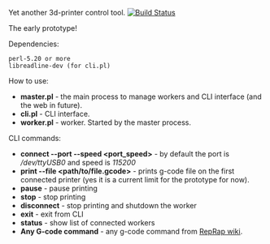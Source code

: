 Yet another 3d-printer control tool.
[![Build Status](https://travis-ci.org/alpha6/Print3r.svg?branch=master)](https://https://travis-ci.org/alpha6/Print3r)

The early prototype!


Dependencies:

    perl-5.20 or more
    libreadline-dev (for cli.pl)


How to use:

* **master.pl** - the main process to manage workers and CLI interface (and the web in future).
* **cli.pl** - CLI interface.
* **worker.pl** - worker. Started by the master process.


CLI commands:

* **connect --port <serialPort> --speed <port_speed>** - by default the port is */dev/ttyUSB0* and speed is *115200*
* **print --file <path/to/file.gcode>** - prints g-code file on the first connected printer (yes it is a current limit for the prototype for now).
* **pause** - pause printing
* **stop** - stop printing
* **disconnect** - stop printing and shutdown the worker
* **exit** - exit from CLI
* **status** - show list of connected workers
* **Any G-code command** - any g-code command from [RepRap wiki](http://reprap.org/wiki/G-code).


